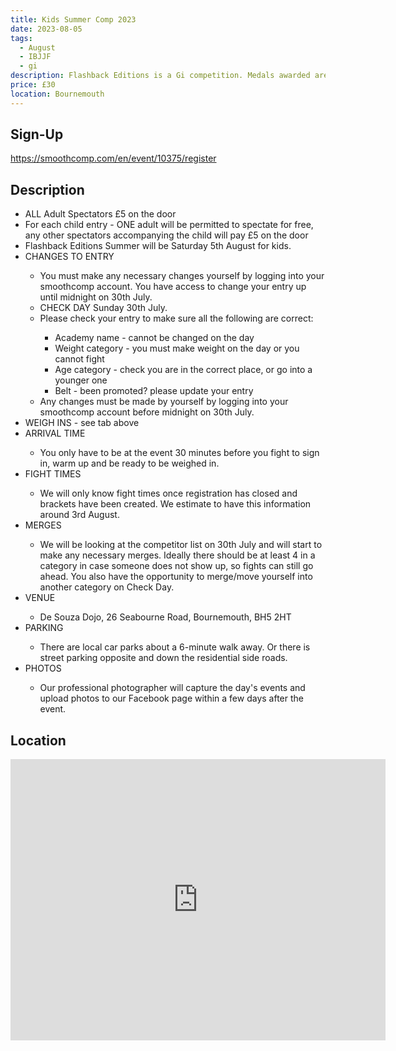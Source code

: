 ```yaml
---
title: Kids Summer Comp 2023
date: 2023-08-05
tags:
  - August
  - IBJJF
  - gi
description: Flashback Editions is a Gi competition. Medals awarded are from our previous events, ie flashback to previous years.
price: £30
location: Bournemouth
---
```

## Sign-Up
https://smoothcomp.com/en/event/10375/register

## Description
<ul>
  <li>ALL Adult Spectators £5 on the door</li>
  <li>For each child entry - ONE adult will be permitted to spectate for free, any other spectators accompanying the child will pay £5 on the door</li>
  <li>Flashback Editions Summer will be Saturday 5th August for kids.</li>
  <li>CHANGES TO ENTRY</li>
  <ul>
    <li>You must make any necessary changes yourself by logging into your smoothcomp account. You have access to change your entry up until midnight on 30th July.</li>
    <li>CHECK DAY Sunday 30th July.</li>
    <li>Please check your entry to make sure all the following are correct:</li>
    <ul>
      <li>Academy name - cannot be changed on the day</li>
      <li>Weight category - you must make weight on the day or you cannot fight</li>
      <li>Age category - check you are in the correct place, or go into a younger one</li>
      <li>Belt - been promoted? please update your entry</li>
    </ul>
    <li>Any changes must be made by yourself by logging into your smoothcomp account before midnight on 30th July.</li>
  </ul>
  <li>WEIGH INS - see tab above</li>
  <li>ARRIVAL TIME</li>
  <ul>
    <li>You only have to be at the event 30 minutes before you fight to sign in, warm up and be ready to be weighed in.</li>
  </ul>
  <li>FIGHT TIMES</li>
  <ul>
    <li>We will only know fight times once registration has closed and brackets have been created. We estimate to have this information around 3rd August.</li>
  </ul>
  <li>MERGES</li>
  <ul>
    <li>We will be looking at the competitor list on 30th July and will start to make any necessary merges. Ideally there should be at least 4 in a category in case someone does not show up, so fights can still go ahead. You also have the opportunity to merge/move yourself into another category on Check Day.</li>
  </ul>
  <li>VENUE</li>
  <ul>
    <li>De Souza Dojo, 26 Seabourne Road, Bournemouth, BH5 2HT</li>
  </ul>
  <li>PARKING</li>
  <ul>
    <li>There are local car parks about a 6-minute walk away. Or there is street parking opposite and down the residential side roads.</li>
  </ul>
  <li>PHOTOS</li>
  <ul>
    <li>Our professional photographer will capture the day's events and upload photos to our Facebook page within a few days after the event.</li>
  </ul>
</ul>

## Location
<iframe src="https://www.google.com/maps/embed?pb=!1m17!1m12!1m3!1d2525.447392589702!2d-1.8255112842584431!3d50.730190479514924!2m3!1f0!2f0!3f0!3m2!1i1024!2i768!4f13.1!3m2!1m1!2zNTDCsDQzJzQ4LjciTiAxwrA0OScyNC4wIlc!5e0!3m2!1sen!2suk!4v1689528807642!5m2!1sen!2suk" width="600" height="450" style="border:0;" allowfullscreen="" loading="lazy" referrerpolicy="no-referrer-when-downgrade"></iframe>

